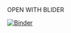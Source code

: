 OPEN WITH BLIDER

[![Binder](https://mybinder.org/badge_logo.svg)](https://mybinder.org/v2/gh/YuLe33/Final-Project-df_full_premierleague/HEAD)
